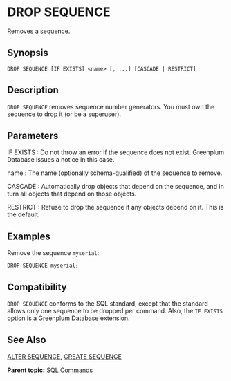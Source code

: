 # DROP SEQUENCE

Removes a sequence.

## Synopsis

``` {#sql_command_synopsis}
DROP SEQUENCE [IF EXISTS] <name> [, ...] [CASCADE | RESTRICT]
```

## Description

`DROP SEQUENCE` removes sequence number generators. You must own the sequence to drop it (or be a superuser).

## Parameters

IF EXISTS
:   Do not throw an error if the sequence does not exist. Greenplum Database issues a notice in this case.

name
:   The name (optionally schema-qualified) of the sequence to remove.

CASCADE
:   Automatically drop objects that depend on the sequence, and in turn all objects that depend on those objects.

RESTRICT
:   Refuse to drop the sequence if any objects depend on it. This is the default.

## Examples

Remove the sequence `myserial`:

```
DROP SEQUENCE myserial;
```

## Compatibility

`DROP SEQUENCE` conforms to the SQL standard, except that the standard allows only one sequence to be dropped per command. Also, the `IF EXISTS` option is a Greenplum Database extension.

## See Also

[ALTER SEQUENCE](ALTER_SEQUENCE.html), [CREATE SEQUENCE](CREATE_SEQUENCE.html)

**Parent topic:** [SQL Commands](../sql_commands/sql_ref.html)

